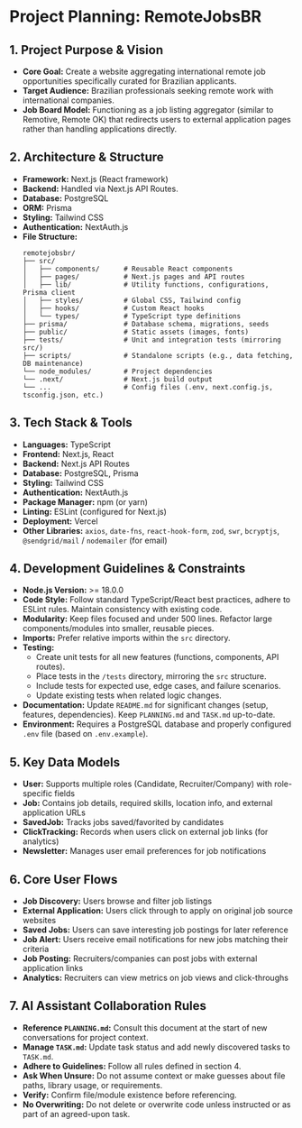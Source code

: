 # Project Planning: RemoteJobsBR

## 1. Project Purpose & Vision

*   **Core Goal:** Create a website aggregating international remote job opportunities specifically curated for Brazilian applicants.
*   **Target Audience:** Brazilian professionals seeking remote work with international companies.
*   **Job Board Model:** Functioning as a job listing aggregator (similar to Remotive, Remote OK) that redirects users to external application pages rather than handling applications directly.

## 2. Architecture & Structure

*   **Framework:** Next.js (React framework)
*   **Backend:** Handled via Next.js API Routes.
*   **Database:** PostgreSQL
*   **ORM:** Prisma
*   **Styling:** Tailwind CSS
*   **Authentication:** NextAuth.js
*   **File Structure:**
    ```
    remotejobsbr/
    ├── src/
    │   ├── components/      # Reusable React components
    │   ├── pages/           # Next.js pages and API routes
    │   ├── lib/             # Utility functions, configurations, Prisma client
    │   ├── styles/          # Global CSS, Tailwind config
    │   ├── hooks/           # Custom React hooks
    │   └── types/           # TypeScript type definitions
    ├── prisma/              # Database schema, migrations, seeds
    ├── public/              # Static assets (images, fonts)
    ├── tests/               # Unit and integration tests (mirroring src/)
    ├── scripts/             # Standalone scripts (e.g., data fetching, DB maintenance)
    └── node_modules/        # Project dependencies
    └── .next/               # Next.js build output
    └── ...                  # Config files (.env, next.config.js, tsconfig.json, etc.)
    ```

## 3. Tech Stack & Tools

*   **Languages:** TypeScript
*   **Frontend:** Next.js, React
*   **Backend:** Next.js API Routes
*   **Database:** PostgreSQL, Prisma
*   **Styling:** Tailwind CSS
*   **Authentication:** NextAuth.js
*   **Package Manager:** npm (or yarn)
*   **Linting:** ESLint (configured for Next.js)
*   **Deployment:** Vercel
*   **Other Libraries:** `axios`, `date-fns`, `react-hook-form`, `zod`, `swr`, `bcryptjs`, `@sendgrid/mail` / `nodemailer` (for email)

## 4. Development Guidelines & Constraints

*   **Node.js Version:** >= 18.0.0
*   **Code Style:** Follow standard TypeScript/React best practices, adhere to ESLint rules. Maintain consistency with existing code.
*   **Modularity:** Keep files focused and under 500 lines. Refactor large components/modules into smaller, reusable pieces.
*   **Imports:** Prefer relative imports within the `src` directory.
*   **Testing:**
    *   Create unit tests for all new features (functions, components, API routes).
    *   Place tests in the `/tests` directory, mirroring the `src` structure.
    *   Include tests for expected use, edge cases, and failure scenarios.
    *   Update existing tests when related logic changes.
*   **Documentation:** Update `README.md` for significant changes (setup, features, dependencies). Keep `PLANNING.md` and `TASK.md` up-to-date.
*   **Environment:** Requires a PostgreSQL database and properly configured `.env` file (based on `.env.example`).

## 5. Key Data Models

*   **User:** Supports multiple roles (Candidate, Recruiter/Company) with role-specific fields
*   **Job:** Contains job details, required skills, location info, and external application URLs
*   **SavedJob:** Tracks jobs saved/favorited by candidates
*   **ClickTracking:** Records when users click on external job links (for analytics)
*   **Newsletter:** Manages user email preferences for job notifications

## 6. Core User Flows

*   **Job Discovery:** Users browse and filter job listings
*   **External Application:** Users click through to apply on original job source websites
*   **Saved Jobs:** Users can save interesting job postings for later reference
*   **Job Alert:** Users receive email notifications for new jobs matching their criteria
*   **Job Posting:** Recruiters/companies can post jobs with external application links
*   **Analytics:** Recruiters can view metrics on job views and click-throughs

## 7. AI Assistant Collaboration Rules

*   **Reference `PLANNING.md`:** Consult this document at the start of new conversations for project context.
*   **Manage `TASK.md`:** Update task status and add newly discovered tasks to `TASK.md`.
*   **Adhere to Guidelines:** Follow all rules defined in section 4.
*   **Ask When Unsure:** Do not assume context or make guesses about file paths, library usage, or requirements.
*   **Verify:** Confirm file/module existence before referencing.
*   **No Overwriting:** Do not delete or overwrite code unless instructed or as part of an agreed-upon task. 